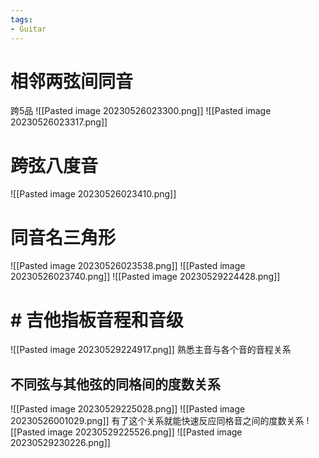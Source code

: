 ```yaml
---
tags:
- Guitar
---
```

# 相邻两弦间同音
跨5品
![[Pasted image 20230526023300.png]]
![[Pasted image 20230526023317.png]]

# 跨弦八度音
![[Pasted image 20230526023410.png]]

# 同音名三角形
![[Pasted image 20230526023538.png]]
![[Pasted image 20230526023740.png]]
![[Pasted image 20230529224428.png]]
# # 吉他指板音程和音级
![[Pasted image 20230529224917.png]]
熟悉主音与各个音的音程关系

## 不同弦与其他弦的同格间的度数关系

![[Pasted image 20230529225028.png]]
![[Pasted image 20230526001029.png]]
有了这个关系就能快速反应同格音之间的度数关系
![[Pasted image 20230529225526.png]]
![[Pasted image 20230529230226.png]]